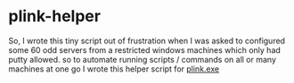 # plink-helper

So, I wrote this tiny script out of frustration when I was asked to configured some 60 odd servers from a restricted windows machines which only had putty allowed. so to automate running scripts / commands on all or many machines at one go I wrote this helper script for [plink.exe](https://the.earth.li/~sgtatham/putty/latest/w64/plink.exe)
